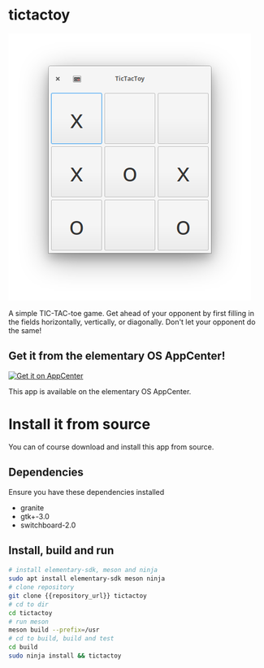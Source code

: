 # tictactoy 

![screenshot.png](/data/screenshot.png)

A simple TIC-TAC-toe game. Get ahead of your opponent by first filling in the fields horizontally, vertically, or diagonally. Don't let your opponent do the same!

## Get it from the elementary OS AppCenter!

[![Get it on AppCenter](https://appcenter.elementary.io/badge.svg)](https://appcenter.elementary.io/tictactoy)

This app is available on the elementary OS AppCenter.

# Install it from source

You can of course download and install this app from source.

## Dependencies

Ensure you have these dependencies installed

* granite
* gtk+-3.0
* switchboard-2.0

## Install, build and run

```bash
# install elementary-sdk, meson and ninja 
sudo apt install elementary-sdk meson ninja
# clone repository
git clone {{repository_url}} tictactoy
# cd to dir
cd tictactoy
# run meson
meson build --prefix=/usr
# cd to build, build and test
cd build
sudo ninja install && tictactoy
```

